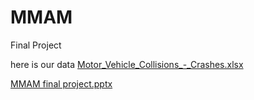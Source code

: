 # MMAM
Final Project 

here is our data
[Motor_Vehicle_Collisions_-_Crashes.xlsx](https://github.com/user-attachments/files/19798429/Motor_Vehicle_Collisions_-_Crashes.xlsx)


[MMAM final project.pptx](https://github.com/user-attachments/files/19782678/MMAM.final.project.pptx)
